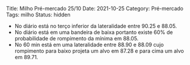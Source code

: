 Title: Milho Pré-mercado 25/10
Date: 2021-10-25
Category: Pré-mercado
Tags: milho
Status: hidden

* No diário está no terço inferior da lateralidade entre 90.25 e 88.05.
* No diário está em uma bandeira de baixa portanto existe 60% de probabilidade de rompimento da mínima em 88.05.
* No 60 min está em uma lateralidade entre 88.90 e 88.09 cujo rompimento para baixo projeta um alvo em 87.28 e para cima um alvo em 89.71.
